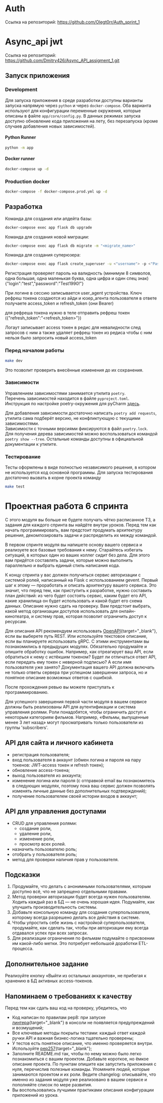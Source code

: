# Auth

Ссылка на репозиторий: https://github.com/Olegt0rr/Auth_sprint_1


# Async_api jwt 

Ссылка на репозиторий: https://github.com/Dmitry426/Async_API_assigment_1.git



## Запуск приложения

### Development

Для запуска приложения в среде разработки доступны варианты запуска напрямую через `python` и
через `docker-compose`. Оба варианта используют для конфигурации переменные окружения, которые
описаны в файле `app/core/config.py`. В данных режимах запуска доступно обновление кода приложения
на лету, без перезапуска (кроме случаев добавления новых зависимостей).

#### Python Runner

```bash
python -m app
```

#### Docker runner

```bash
docker-compose up -d
```

### Production docker

```bash
docker-compose -f docker-compose.prod.yml up -d
```

## Разработка

Команда для создания или апдейта базы:

```bash
docker-compose exec app flask db upgrade
```

Команда для создания новой миграции:

```bash
docker-compose exec app flask db migrate -m "<migrate_name>"
```

Команда для создания суперюзера:

```bash
docker-compose exec app flask create_superuser -u <"username"> -p <"Password">
```

Регистрация проверяет пароль на валидность (минимум 8 символов, одна большая, одна маленькая буква,
одна цифра и один спец знак) {"login":"test","password":"Test1990!"}

При логине в сессию записывается user_agent устройства. Ключ рефреш токена создаются из айди и
юзер_агента пользователя в ответе получаете access_token и refresh_token (они Bearer)

для рефреша токена нужно в теле отправить рефреш токен ({"refresh_token":"<refresh_token>"})

Логаут записывает access токен в редис для невалидности след запросов с ним а также удаляет рефреш
токен из редиса чтобы с ним нельзя было запросить новый access_token

### Перед началом работы

```bash
make dev
```

Это позволит проверить внесённые изменения до их сохранения.

### Зависимости

Управлением зависимостями занимается утилита `poetry`. \
Перечень зависимостей находится в файле `pyproject.toml`. \
Инструкция по настройке poetry-окружения для
pyCharm [здесь](https://www.jetbrains.com/help/pycharm/poetry.html).

Для добавления зависимости достаточно написать `poetry add requests`, утилита сама подберёт версию,
не конфликтующую с текущими зависимостями. \
Зависимости с точными версиями фиксируются в файл `poetry.lock`. \
Для получения дерева зависимостей можно воспользоваться командой `poetry show --tree`. Остальные
команды доступны в официальной документации к утилите.

### Тестирование

Тесты оформлены в виде полностью независимого решения, в котором не используется код основной
программы. Для запуска тестирования достаточно вызвать в корне проекта команду

```bash
make test
```

# Проектная работа 6 спринта

С этого модуля вы больше не будете получать чётко расписанное ТЗ, а задания для каждого спринта вы
найдёте внутри уроков. Перед тем как начать программировать, вам предстоит продумать архитектуру
решения, декомпозировать задачи и распределить их между командой.

В первом спринте модуля вы напишете основу вашего сервиса и реализуете все базовые требования к
нему. Старайтесь избегать ситуаций, в которых один из ваших коллег сидит без дела. Для этого вам
придётся составлять задачи, которые можно выполнить параллельно и выбрать единый стиль написания
кода.

К концу спринта у вас должен получиться сервис авторизации с системой ролей, написанный на Flask с
использованием gevent. Первый шаг к этому — проработать и описать архитектуру вашего сервиса. Это
значит, что перед тем, как приступить к разработке, нужно составить план действий: из чего будет
состоять сервис, каким будет его API, какие хранилища он будет использовать и какой будет его схема
данных. Описание нужно сдать на проверку. Вам предстоит выбрать, какой метод организации доступов
использовать для онлайн-кинотеатра, и систему прав, которая позволит ограничить доступ к ресурсам.

Для описания API рекомендуем использовать [OpenAPI](https://editor.swagger.io){target="_blank"},
если вы выберете путь REST. Или используйте текстовое описание, если вы планируете использовать
gRPC. С этими инструментами вы познакомились в предыдущих модулях. Обязательно продумайте и опишите
обработку ошибок. Например, как отреагирует ваш API, если обратиться к нему с истёкшим токеном?
Будет ли отличаться ответ API, если передать ему токен с неверной подписью? А если имя пользователя
уже занято? Документация вашего API должна включать не только ответы сервера при успешном
завершении запроса, но и понятное описание возможных ответов с ошибкой.

После прохождения ревью вы можете приступать к программированию.

Для успешного завершения первой части модуля в вашем сервисе должны быть реализованы API для
аутентификации и система управления ролями. Роли понадобятся, чтобы ограничить доступ к некоторым
категориям фильмов. Например, «Фильмы, выпущенные менее 3 лет назад» могут просматривать только
пользователи из группы 'subscribers'.

## API для сайта и личного кабинета

- регистрация пользователя;
- вход пользователя в аккаунт (обмен логина и пароля на пару токенов: JWT-access токен и refresh
  токен);
- обновление access-токена;
- выход пользователя из аккаунта;
- изменение логина или пароля (с отправкой email вы познакомитесь в следующих модулях, поэтому пока
  ваш сервис должен позволять изменять личные данные без дополнительных подтверждений);
- получение пользователем своей истории входов в аккаунт;

## API для управления доступами

- CRUD для управления ролями:
    - создание роли,
    - удаление роли,
    - изменение роли,
    - просмотр всех ролей.
- назначить пользователю роль;
- отобрать у пользователя роль;
- метод для проверки наличия прав у пользователя.

## Подсказки

1. Продумайте, что делать с анонимными пользователями, которым доступно всё, что не запрещено
   отдельными правами.
2. Метод проверки авторизации будет всегда нужен пользователям. Ходить каждый раз в БД — не очень
   хорошая идея. Подумайте, как улучшить производительность системы.
3. Добавьте консольную команду для создания суперпользователя, которому всегда разрешено делать все
   действия в системе.
4. Чтобы упростить себе жизнь с настройкой суперпользователя, продумайте, как сделать так, чтобы
   при авторизации ему всегда отдавался успех при всех запросах.
5. Для реализации ограничения по фильмам подумайте о присвоении им какой-либо метки. Это потребует
   небольшой доработки ETL-процесса.

## Дополнительное задание

Реализуйте кнопку «Выйти из остальных аккаунтов», не прибегая к хранению в БД активных
access-токенов.

## Напоминаем о требованиях к качеству

Перед тем как сдать ваш код на проверку, убедитесь, что

- Код написан по правилам pep8: при
  запуске [линтера](https://semakin.dev/2020/05/python_linters/){target="_blank"} в консоли не
  появляется предупреждений и возмущений;
- Все ключевые методы покрыты тестами: каждый ответ каждой ручки API и важная бизнес-логика
  тщательно проверены;
- У тестов есть понятное описание, что именно проверяется внутри.
  Используйте [pep257](https://www.python.org/dev/peps/pep-0257/){target="_blank"};
- Заполните README.md так, чтобы по нему можно было легко познакомиться с вашим проектом. Добавьте
  короткое, но ёмкое описание проекта. По пунктам опишите как запустить приложения с нуля,
  перечислив полезные команды. Упомяните людей, которые занимаются проектом и их роли. Ведите
  changelog: описывайте, что именно из задания модуля уже реализовано в вашем сервисе и пополняйте
  список по мере развития.
- Вы воспользовались лучшими практиками описания конфигурации приложений из урока.
